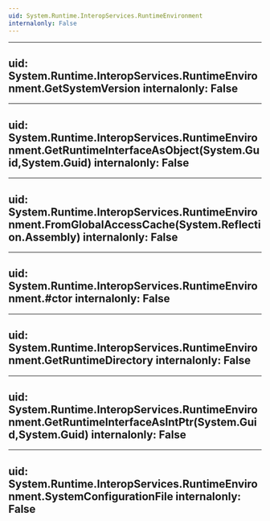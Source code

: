 ```yaml
---
uid: System.Runtime.InteropServices.RuntimeEnvironment
internalonly: False
---
```


---
uid: System.Runtime.InteropServices.RuntimeEnvironment.GetSystemVersion
internalonly: False
---

---
uid: System.Runtime.InteropServices.RuntimeEnvironment.GetRuntimeInterfaceAsObject(System.Guid,System.Guid)
internalonly: False
---

---
uid: System.Runtime.InteropServices.RuntimeEnvironment.FromGlobalAccessCache(System.Reflection.Assembly)
internalonly: False
---

---
uid: System.Runtime.InteropServices.RuntimeEnvironment.#ctor
internalonly: False
---

---
uid: System.Runtime.InteropServices.RuntimeEnvironment.GetRuntimeDirectory
internalonly: False
---

---
uid: System.Runtime.InteropServices.RuntimeEnvironment.GetRuntimeInterfaceAsIntPtr(System.Guid,System.Guid)
internalonly: False
---

---
uid: System.Runtime.InteropServices.RuntimeEnvironment.SystemConfigurationFile
internalonly: False
---
